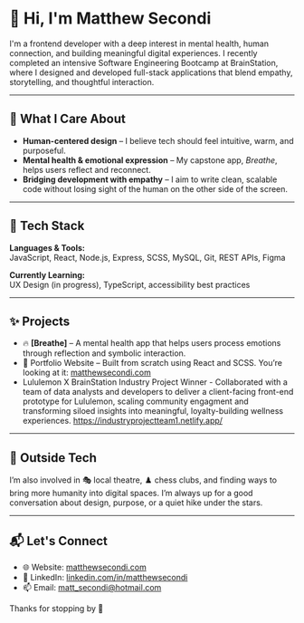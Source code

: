 # 👋 Hi, I'm Matthew Secondi

I'm a frontend developer with a deep interest in mental health, human connection, and building meaningful digital experiences. I recently completed an intensive Software Engineering Bootcamp at BrainStation, where I designed and developed full-stack applications that blend empathy, storytelling, and thoughtful interaction.

---

## 🧠 What I Care About

- **Human-centered design** – I believe tech should feel intuitive, warm, and purposeful.
- **Mental health & emotional expression** – My capstone app, *Breathe*, helps users reflect and reconnect.
- **Bridging development with empathy** – I aim to write clean, scalable code without losing sight of the human on the other side of the screen.

---

## 🔧 Tech Stack

**Languages & Tools:**  
JavaScript, React, Node.js, Express, SCSS, MySQL, Git, REST APIs, Figma

**Currently Learning:**  
UX Design (in progress), TypeScript, accessibility best practices

---

## ✨ Projects

- 🔥 **[Breathe]** – A mental health app that helps users process emotions through reflection and symbolic interaction.
- 🎨 Portfolio Website – Built from scratch using React and SCSS. You’re looking at it: [matthewsecondi.com](https://www.matthewsecondi.com)
- Lululemon X BrainStation Industry Project Winner - Collaborated with a team of data analysts and developers to deliver a client-facing front-end prototype for Lululemon, scaling community engagment and transforming siloed insights into meaningful, loyalty-building wellness experiences. https://industryprojectteam1.netlify.app/

---

## 🌱 Outside Tech

I’m also involved in 🎭 local theatre, ♟️ chess clubs, and finding ways to bring more humanity into digital spaces. I’m always up for a good conversation about design, purpose, or a quiet hike under the stars.

---

## 📬 Let's Connect

- 🌐 Website: [matthewsecondi.com](https://www.matthewsecondi.com)
- 💼 LinkedIn: [linkedin.com/in/matthewsecondi](https://www.linkedin.com/in/matthewsecondi/)
- 📫 Email: matt_secondi@hotmail.com

Thanks for stopping by 👣
